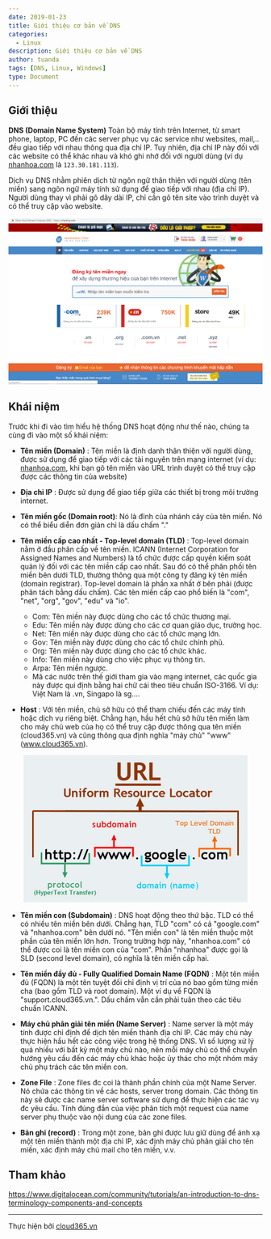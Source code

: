 ```yaml
---
date: 2019-01-23
title: Giới thiệu cơ bản về DNS
categories:
  - Linux
description: Giới thiệu cơ bản về DNS
author: tuanda
tags: [DNS, Linux, Windows]
type: Document
---
```


## Giới thiệu

**DNS (Domain Name System)**
Toàn bộ máy tính trên Internet, từ smart phone, laptop, PC đến các server phục vụ các service như websites, mail,.. đều giao tiếp với nhau thông qua địa chỉ IP. Tuy nhiên, địa chỉ IP này đối với các website có thể khác nhau và khó ghi nhớ đối với người dùng (ví dụ <a href="https://nhanhoa.com/" target="_blank">nhanhoa.com</a> là `123.30.181.113`). 

Dịch vụ DNS nhằm phiên dịch từ ngôn ngữ thân thiện với người dùng (tên miền) sang ngôn ngữ máy tính sử dụng để giao tiếp với nhau (địa chỉ IP). Người dùng thay vì phải gõ dãy dài IP, chỉ cần gõ tên site vào trình duyệt và có thể truy cập vào website.

![](/images/img-dns/dns_1.png)

## Khái niệm

Trước khi đi vào tìm hiểu hệ thống DNS hoạt động như thế nào, chúng ta cùng đi vào một số khái niệm:

- **Tên miền (Domain)** : 
Tên miền là định danh thân thiện với người dùng, được sử dụng để giao tiếp với các tài nguyên trên mạng internet (ví dụ: <a href="https://nhanhoa.com/" target="_blank">nhanhoa.com</a>, khi bạn gõ tên miền vào URL trình duyệt có thể truy cập được các thông tin của website)

- **Địa chỉ IP** : 
Được sử dụng để giao tiếp giữa các thiết bị trong môi trường internet.

- **Tên miền gốc (Domain root)**: 
Nó là đỉnh của nhánh cây của tên miền. Nó có thể biểu diễn đơn giản chỉ là dấu chấm "."

- **Tên miền cấp cao nhất - Top-level domain (TLD)** : 
Top-level domain nằm ở đầu phân cấp về tên miền. ICANN (Internet Corporation for Assigned Names and Numbers) là tổ chức được cấp quyền kiểm soát quản lý đối với các tên miền cấp cao nhất. Sau đó có thể phân phối tên miền bên dưới TLD, thường thông qua một công ty đăng ký tên miền (domain registrar).
Top-level domain là phần xa nhất ở bên phải (được phân tách bằng dấu chấm). Các tên miền cấp cao phổ biến là "com", "net", "org", "gov", "edu" và "io".
    - Com: Tên miền này được dùng cho các tổ chức thương mại.
    - Edu: Tên miền này được dùng cho các cơ quan giáo dục, trường học.
    - Net: Tên miền này được dùng cho các tổ chức mạng lớn.
    - Gov: Tên miền này được dùng cho các tổ chức chính phủ.
    - Org: Tên miền này được dùng cho các tổ chức khác.
    - Info: Tên miền này dùng cho việc phục vụ thông tin.
    - Arpa: Tên miền ngược.
    - Mã các nước trên thế giới tham gia vào mạng internet, các quốc gia này được qui định bằng hai chữ cái theo tiêu chuẩn ISO-3166. Ví dụ: Việt Nam là .vn, Singapo là sg….

- **Host** : 
Với tên miền, chủ sở hữu có thể tham chiếu đến các máy tính hoặc dịch vụ riêng biệt. Chẳng hạn, hầu hết chủ sở hữu tên miền làm cho máy chủ web của họ có thể truy cập được thông qua tên miền (cloud365.vn) và cũng thông qua định nghĩa "máy chủ" "www" (www.cloud365.vn).

<span style="display:block;text-align:center">![](/images/img-dns/dns_2.jpg)</span>

- **Tên miền con (Subdomain)** : 
DNS hoạt động theo thứ bậc. TLD có thể có nhiều tên miền bên dưới. Chẳng hạn, TLD "com" có cả "google.com" và "nhanhoa.com" bên dưới nó. "Tên miền con" là tên miền thuộc một phần của tên miền lớn hơn. Trong trường hợp này, "nhanhoa.com" có thể được coi là tên miền con của "com". Phần "nhanhoa" được gọi là SLD (second level domain), có nghĩa là tên miền cấp hai.

- **Tên miền đầy đủ - Fully Qualified Domain Name (FQDN)** : 
Một tên miền đủ (FQDN) là một tên tuyệt đối chỉ định vị trí của nó bao gồm từng miền cha (bao gồm TLD và root domain).
Một ví dụ về FQDN là "support.cloud365.vn.". Dấu chấm vẫn cần phải tuân theo các tiêu chuẩn ICANN.

- **Máy chủ phân giải tên miền (Name Server)** : 
Name server là một máy tính được chỉ định để dịch tên miền thành địa chỉ IP. Các máy chủ này thực hiện hầu hết các công việc trong hệ thống DNS. Vì số lượng xử lý quá nhiều với bất kỳ một máy chủ nào, nên mỗi máy chủ có thể chuyển hướng yêu cầu đến các máy chủ khác hoặc ủy thác cho một nhóm máy chủ phụ trách các tên miền con.

- **Zone File** : 
Zone files đc coi là thành phần chính của một Name Server. Nó chứa các thông tin về các hosts, server trong domain. Các thông tin này sẽ được các name server software sử dụng để thực hiện các tác vụ đc yêu cầu. Tính đúng đắn của việc phân tích một request của name server phụ thuộc vào nội dung của các zone files.

- **Bản ghi (record)** :
Trong một zone, bản ghi được lưu giữ dùng để ánh xạ một tên miền thành một địa chỉ IP, xác định máy chủ phân giải cho tên miền, xác định máy chủ mail cho tên miền, v.v.

## Tham khảo
https://www.digitalocean.com/community/tutorials/an-introduction-to-dns-terminology-components-and-concepts

---
Thực hiện bởi <a href="https://cloud365.vn/" target="_blank">cloud365.vn</a>




